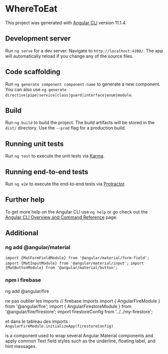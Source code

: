 # WhereToEat

This project was generated with [Angular CLI](https://github.com/angular/angular-cli) version 11.1.4.

## Development server

Run `ng serve` for a dev server. Navigate to `http://localhost:4200/`. The app will automatically reload if you change any of the source files.

## Code scaffolding

Run `ng generate component component-name` to generate a new component. You can also use `ng generate directive|pipe|service|class|guard|interface|enum|module`.

## Build

Run `ng build` to build the project. The build artifacts will be stored in the `dist/` directory. Use the `--prod` flag for a production build.

## Running unit tests

Run `ng test` to execute the unit tests via [Karma](https://karma-runner.github.io).

## Running end-to-end tests

Run `ng e2e` to execute the end-to-end tests via [Protractor](http://www.protractortest.org/).

## Further help

To get more help on the Angular CLI use `ng help` or go check out the [Angular CLI Overview and Command Reference](https://angular.io/cli) page.

## Additional

### ng add @angular/material

`import {MatFormFieldModule} from '@angular/material/form-field';`
`import {MatInputModule} from '@angular/material/input';`
`import {MatButtonModule} from '@angular/material/button';`

### npm i firebase
ng add @angular/fire

ne pas oublier les imports
// firebase imports
import { AngularFireModule } from '@angular/fire';
import { AngularFirestoreModule } from '@angular/fire/firestore';
import firestoreConfig from '../../my-firestore';

et dans le tableau des imports :
`AngularFireModule.initializeApp(firestoreConfig)`

<mat-form-field> is a component used to wrap several Angular Material components and apply common Text field styles such as the underline, floating label, and hint messages.


